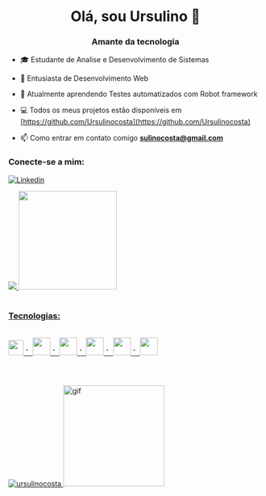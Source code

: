 <h1 align = "center"> Olá, sou Ursulino 👋  </h1>
<h3 align = "center"> Amante da tecnologia </h3>

- 🎓 Estudante de Analise e Desenvolvimento de Sistemas 

- 📌 Entusiasta de Desenvolvimento Web

- 🌱 Atualmente aprendendo  Testes automatizados com Robot framework

- 💻 Todos os meus projetos estão disponíveis em [https://github.com/Ursulinocosta](https://github.com/Ursulinocosta)

- 📫 Como entrar em contato comigo **sulinocosta@gmail.com**


<h3 align = "left"> Conecte-se a mim: </h3>


[![Linkedin](https://img.shields.io/badge/LinkedIn-0077B5?style=for-the-badge&logo=linkedin&logoColor=white/)](https://www.linkedin.com/in/ursulino-rocha/)

<a href="https://github.com/Ursulinocosta">
 
  <img src = "https://github-readme-stats.vercel.app/api?username=ursulinocosta&show_icons=true&theme=dark&include_all_commits=true&count_private=true" />
<img height = "195em"  src = "https://github-readme-stats.vercel.app/api/top-langs/?username=ursulinocosta&theme=dark"/>
 <h1></h1> 
<h3 align = "left"> Tecnologias: </h3>
<div style="display: inline_block"><br>
<img height = "30em" src="https://cdn.jsdelivr.net/gh/devicons/devicon/icons/javascript/javascript-original.svg" />
⠁ <img height = "35em" src="https://cdn.jsdelivr.net/gh/devicons/devicon/icons/html5/html5-original-wordmark.svg" />
⠁ <img height = "35em" src="https://cdn.jsdelivr.net/gh/devicons/devicon/icons/css3/css3-original-wordmark.svg" />
⠁ <img height ="35em" src="https://cdn.jsdelivr.net/gh/devicons/devicon/icons/bootstrap/bootstrap-original.svg" />
⠁ <img height ="35em" src="https://cdn.jsdelivr.net/gh/devicons/devicon/icons/git/git-plain.svg" />
⠁ <img height ="35em" src="https://cdn.jsdelivr.net/gh/devicons/devicon/icons/canva/canva-original.svg" />
      
          
<h1></h1>                                                                                                               

</div></br>
 <img  src = "https://github-readme-streak-stats.herokuapp.com/?user=ursulinocosta&theme=dark" alt = "ursulinocosta" />

 <img aling = "center" alt="gif" src="https://media.giphy.com/media/ThudM9Zg6wKEmkeBZK/giphy.gif" height="200" width="200"/>
 

